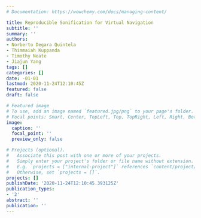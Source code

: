 ```yaml
---
# Documentation: https://wowchemy.com/docs/managing-content/

title: Reproducible Sonification for Virtual Navigation
subtitle: ''
summary: ''
authors:
- Norberto Degara Quintela
- Thimmaiah Kuppanda
- Timothy Neate
- Jiajun Yang
tags: []
categories: []
date: -01-01
lastmod: 2020-11-24T12:10:45Z
featured: false
draft: false

# Featured image
# To use, add an image named `featured.jpg/png` to your page's folder.
# Focal points: Smart, Center, TopLeft, Top, TopRight, Left, Right, BottomLeft, Bottom, BottomRight.
image:
  caption: ''
  focal_point: ''
  preview_only: false

# Projects (optional).
#   Associate this post with one or more of your projects.
#   Simply enter your project's folder or file name without extension.
#   E.g. `projects = ["internal-project"]` references `content/project/deep-learning/index.md`.
#   Otherwise, set `projects = []`.
projects: []
publishDate: '2020-11-24T12:10:45.393125Z'
publication_types:
- '2'
abstract: ''
publication: ''
---
```

